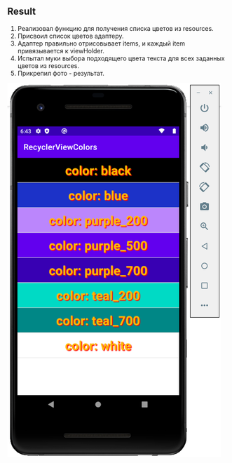## Result ##
1) Реализовал функцию для получения списка цветов из resources.
2) Присвоил список цветов адаптеру.
3) Адаптер правильно отрисовывает items, и каждый item привязывается к viewHolder.
4) Испытал муки выбора подходящего цвета текста для всех заданных цветов из resources.
5) Прикрепил фото - результат.

![Result](https://github.com/Dmitry-Serebrennikov/Mdev_episode_II/blob/master/RecyclerViewColorsUpdated/Result.png)
